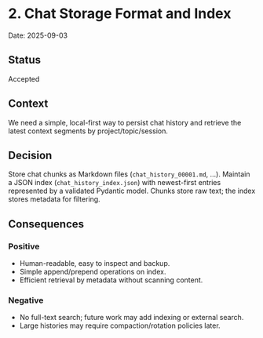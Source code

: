 # 2. Chat Storage Format and Index

Date: 2025-09-03

## Status

Accepted

## Context

We need a simple, local-first way to persist chat history and retrieve the latest context segments by project/topic/session.

## Decision

Store chat chunks as Markdown files (`chat_history_00001.md`, ...). Maintain a JSON index (`chat_history_index.json`) with newest-first entries represented by a validated Pydantic model. Chunks store raw text; the index stores metadata for filtering.

## Consequences

### Positive

- Human-readable, easy to inspect and backup.
- Simple append/prepend operations on index.
- Efficient retrieval by metadata without scanning content.

### Negative

- No full-text search; future work may add indexing or external search.
- Large histories may require compaction/rotation policies later.

